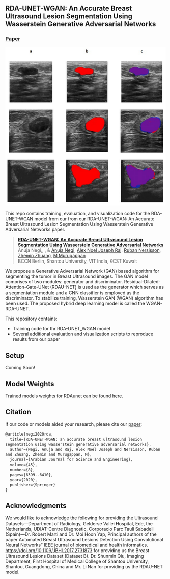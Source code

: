 ## RDA-UNET-WGAN: An Accurate Breast Ultrasound Lesion Segmentation Using Wasserstein Generative Adversarial Networks

### [Paper](https://doi.org/10.1007/s13369-020-04480-z)

![Teaser image](images/rda-unet-wgan.png)

This repo contains training, evaluation, and visualization code for the RDA-UNET-WGAN model from our from our RDA-UNET-WGAN: An Accurate Breast Ultrasound Lesion Segmentation Using Wasserstein Generative Adversarial Networks paper.

> [**RDA-UNET-WGAN: An Accurate Breast Ultrasound Lesion Segmentation Using Wasserstein Generative Adversarial Networks**](https://doi.org/10.1007/s13369-020-04480-z)<br>
> Anuja Negi,, ,  & 
> [Anuja Negi](http://anujanegi.me), [Alex Noel Joseph Raj](https://orcid.org/0000-0003-1505-3159), [Ruban Nersisson](https://scholar.google.co.uk/citations?user=sOOLt3IAAAAJ&hl=en&oi=ao), [Zhemin Zhuang](https://ieeexplore.ieee.org/author/37275722800), [M Murugappan](https://scholar.google.co.uk/citations?user=5StwdjgAAAAJ&hl=en&oi=ao)<br>
> BCCN Berlin, Shantou University, VIT India, KCST Kuwait<br>

We propose a Generative Adversarial Network (GAN) based algorithm for segmenting the tumor in Breast Ultrasound images. The GAN model comprises of two modules: generator and discriminator. Residual-Dilated-Attention-Gate-UNet (RDAU-NET) is used as the generator which serves as a segmentation module and a CNN classifier is employed as the discriminator. To stabilize training, Wasserstein GAN (WGAN) algorithm has been used. The proposed hybrid deep learning model is called the WGAN-RDA-UNET.

This repository contains:

* Training code for thr RDA-UNET_WGAN model
* Several additional evaluation and visualization scripts to reproduce results from our paper

## Setup

Coming Soon!

## Model Weights

Trained models weights for RDAunet can be found [here](https://drive.google.com/file/d/1ff55Zbg-zATdhtXe8iW5eOMpir6ZOxCe/view?usp=sharing).

## Citation

If our code or models aided your research, please cite our [paper](https://doi.org/10.1007/s13369-020-04480-z):
```
@article{negi2020rda,
  title={RDA-UNET-WGAN: an accurate breast ultrasound lesion segmentation using wasserstein generative adversarial networks},
  author={Negi, Anuja and Raj, Alex Noel Joseph and Nersisson, Ruban and Zhuang, Zhemin and Murugappan, M},
  journal={Arabian Journal for Science and Engineering},
  volume={45},
  number={8},
  pages={6399--6410},
  year={2020},
  publisher={Springer}
}
```

## Acknowledgments

We would like to acknowledge the following for providing the Ultrasound Datasets—Department of Radiology, Gelderse Vallei Hospital, Ede, the Netherlands, UDIAT-Centre Diagnostic, Corporacio Parc Tauli Sabadell (Spain)—Dr. Robert Marti and Dr. Moi Hoon Yap, Principal authors of the paper Automated Breast Ultrasound Lesions Detection Using Convolutional Neural Networks” IEEE journal of biomedical and health informatics. https://doi.org/10.1109/JBHI.2017.2731873 for providing us the Breast Ultrasound Lesions Dataset (Dataset B). Dr. Shunmin Qiu, Imaging Department, First Hospital of Medical College of Shantou University, Shantou, Guangdong, China and Mr. Li Nan for providing us the RDAU-NET model.
